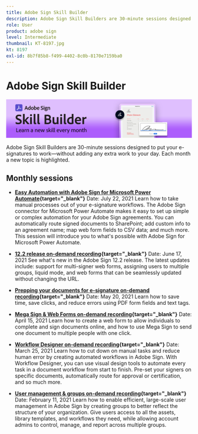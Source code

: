 ```yaml
---
title: Adobe Sign Skill Builder
description: Adobe Sign Skill Builders are 30-minute sessions designed to put your e-signatures to work—without adding any extra work to your day
role: User
product: adobe sign
level: Intermediate
thumbnail: KT-8197.jpg
kt: 8197
exl-id: 8b7f85b8-f499-4402-8c0b-8170e7159ba0
---
```

# Adobe Sign Skill Builder

![Skill Builder Banner](../assets/SB_Hero.png) 

Adobe Sign Skill Builders are 30-minute sessions designed to put your e-signatures to work—without adding any extra work to your day. Each month a new topic is highlighted.

## Monthly sessions

* **[Easy Automation with Adobe Sign for Microsoft Power Automate](https://sign-skillbuilder-july.joinus.adobeevents.com/){target="_blank"}**
Date: July 22, 2021
Learn how to take manual processes out of your e-signature workflows. The Adobe Sign connector for Microsoft Power Automate makes it easy to set up simple or complex automation for your Adobe Sign agreements. You can automatically route signed documents to SharePoint; add custom info to an agreement name; map web form fields to CSV data; and much more. This session will introduce you to what's possible with Adobe Sign for Microsoft Power Automate.

* **[12.2 release on-demand recording](https://event.on24.com/wcc/r/3163201/07B1E175783B1F37248E7AE08091D6C6){target="_blank"}**
Date: June 17, 2021
See what's new in the Adobe Sign 12.2 release. The latest updates include: support for multi-signer web forms, assigning users to multiple groups, liquid mode, and web forms that can be seamlessly updated without changing the URL.

* **[Prepping your documents for e-signature on-demand recording](https://event.on24.com/wcc/r/3121756/E99C17996EB39D270728FC57D062F46B){target="_blank"}**
Date: May 20, 2021
Learn how to save time, save clicks, and reduce errors using PDF form fields and text tags.

* **[Mega Sign & Web Forms on-demand recording](https://event.on24.com/wcc/r/3032025/7FF45B7F803724D32534FD1B0D610AD6){target="_blank"}**
Date: April 15, 2021
Learn how to create a web form to allow individuals to complete and sign documents online, and how to use Mega Sign to send one document to multiple people with one click.

* **[Workflow Designer on-demand recording](https://event.on24.com/wcc/r/3031957/7D9B2B2431639F2D6B91449B932F6632){target="_blank"}**
Date: March 25, 2021
Learn how to cut down on manual tasks and reduce human error by creating automated workflows in Adobe Sign. With Workflow Designer, you can use visual design tools to automate every task in a document workflow from start to finish. Pre-set your signers on specific documents, automatically route for approval or certification, and so much more. 

* **[User management & groups on-demand recording](https://event.on24.com/wcc/r/2954084/6EEDCD348E72E9C8E64F5B7E4ADB4642){target="_blank"}**
Date: February 11, 2021
Learn how to enable efficient, large-scale user management in Adobe Sign by creating groups to better reflect the structure of your organization. Give users access to all the assets, library templates, and workflows they need, while allowing account admins to control, manage, and report across multiple groups.